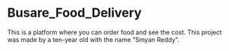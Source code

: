 # Busare_Food_Delivery
This is a platform where you can order food and see the cost. This project was made by a ten-year old with the name "Smyan Reddy".
